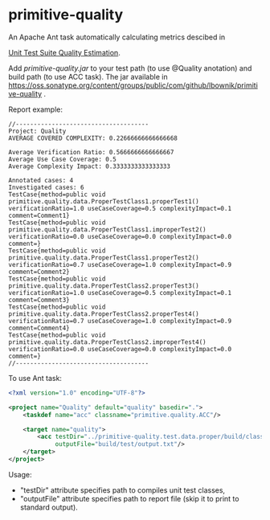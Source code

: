 # primitive-quality

An Apache Ant task automatically calculating metrics descibed in 

[Unit Test Suite Quality Estimation](https://www.codeproject.com/Articles/4051293/Unit-Test-Suite-Quality-Estimation).

Add *primitive-quality.jar* to your test path (to use @Quality anotation) and build path (to use ACC task).
The jar available in https://oss.sonatype.org/content/groups/public/com/github/lbownik/primitive-quality .

Report example:
```
//-------------------------------------
Project: Quality
AVERAGE COVERED COMPLEXITY: 0.22666666666666668

Average Verification Ratio: 0.5666666666666667
Average Use Case Coverage: 0.5
Average Complexity Impact: 0.3333333333333333

Annotated cases: 4
Investigated cases: 6
TestCase{method=public void primitive.quality.data.ProperTestClass1.properTest1() verificationRatio=1.0 useCaseCoverage=0.5 complexityImpact=0.1 comment=Comment1}
TestCase{method=public void primitive.quality.data.ProperTestClass1.improperTest2() verificationRatio=0.0 useCaseCoverage=0.0 complexityImpact=0.0 comment=}
TestCase{method=public void primitive.quality.data.ProperTestClass1.properTest2() verificationRatio=0.7 useCaseCoverage=1.0 complexityImpact=0.9 comment=Comment2}
TestCase{method=public void primitive.quality.data.ProperTestClass2.properTest3() verificationRatio=1.0 useCaseCoverage=0.5 complexityImpact=0.1 comment=Comment3}
TestCase{method=public void primitive.quality.data.ProperTestClass2.properTest4() verificationRatio=0.7 useCaseCoverage=1.0 complexityImpact=0.9 comment=Comment4}
TestCase{method=public void primitive.quality.data.ProperTestClass2.improperTest4() verificationRatio=0.0 useCaseCoverage=0.0 complexityImpact=0.0 comment=}
//-------------------------------------
```

To use Ant task:

```xml
<?xml version="1.0" encoding="UTF-8"?>

<project name="Quality" default="quality" basedir=".">
    <taskdef name="acc" classname="primitive.quality.ACC"/>

    <target name="quality">
        <acc testDir="../primitive-quality.test.data.proper/build/classes"
             outputFile="build/test/output.txt"/>
    </target>
</project>
```
Usage: 
* "testDir" attribute specifies path to compiles unit test classes, 
* "outputFile" attribute specifies path to report file (skip it to print to standard output).